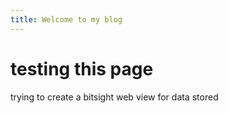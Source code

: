 ```yaml
---
title: Welcome to my blog
---
```

<H1> testing this page </H1>
<p> trying to create a bitsight web view for data stored</p>
